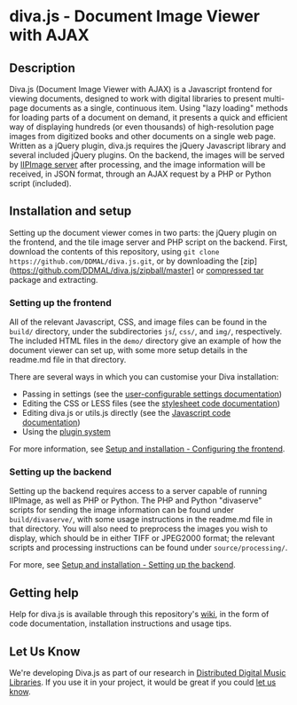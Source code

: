 diva.js - Document Image Viewer with AJAX
=========================================

Description
-----------

Diva.js (Document Image Viewer with AJAX) is a Javascript frontend for viewing documents, designed to work with digital libraries to present multi-page documents as a single, continuous item. Using "lazy loading" methods for loading parts of a document on demand, it presents a quick and efficient way of displaying hundreds (or even thousands) of high-resolution page images from digitized books and other documents on a single web page. Written as a jQuery plugin, diva.js requires the jQuery Javascript library and several included jQuery plugins. On the backend, the images will be served by [IIPImage server](http://iipimage.sourceforge.net) after processing, and the image information will be received, in JSON format, through an AJAX request by a PHP or Python script (included).

Installation and setup
----------------------

Setting up the document viewer comes in two parts: the jQuery plugin on the frontend, and the tile image server and PHP script on the backend. First, download the contents of this repository, using `git clone https://github.com/DDMAL/diva.js.git`, or by downloading the [zip](https://github.com/DDMAL/diva.js/zipball/master] or [compressed tar](https://github.com/DDMAL/diva.js/tarball/master) package and extracting.

### Setting up the frontend

All of the relevant Javascript, CSS, and image files can be found in the `build/` directory, under the subdirectories `js`/, `css/`, and `img/`, respectively. The included HTML files in the `demo/` directory give an example of how the document viewer can set up, with some more setup details in the readme.md file in that directory.

There are several ways in which you can customise your Diva installation:

* Passing in settings (see the [user-configurable settings documentation](https://github.com/DDMAL/diva.js/wiki/Code-documentation#settings))
* Editing the CSS or LESS files (see the [stylesheet code documentation](https://github.com/DDMAL/diva.js/wiki/Code-documentation#wiki-stylesheets))
* Editing diva.js or utils.js directly (see the [Javascript code documentation](https://github.com/DDMAL/diva.js/wiki/Code-documentation#wiki-javascript))
* Using the [plugin system](https://github.com/DDMAL/diva.js/wiki/Plugins)

For more information, see [Setup and installation - Configuring the frontend](https://github.com/DDMAL/diva.js/wiki/Installation#configuring-the-frontend).

### Setting up the backend

Setting up the backend requires access to a server capable of running IIPImage, as well as PHP or Python. The PHP and Python "divaserve" scripts for sending the image information can be found under `build/divaserve/`, with some usage instructions in the readme.md file in that directory. You will also need to preprocess the images you wish to display, which should be in either TIFF or JPEG2000 format; the relevant scripts and processing instructions can be found under `source/processing/`.

For more, see [Setup and installation - Setting up the backend](https://github.com/DDMAL/diva.js/wiki/Installation#setting-up-the-backend).

Getting help
------------

Help for diva.js is available through this repository's [wiki](https://github.com/DDMAL/diva.js/wiki), in the form of code documentation, installation instructions and usage tips.

Let Us Know
-----------

We're developing Diva.js as part of our research in [Distributed Digital Music Libraries](http://ddmal.music.mcgill.ca). If you use it in your project, it would be great if you could [let us know](mailto:andrew.hankinson@mail.mcgill.ca).
